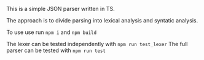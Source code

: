 This is a simple JSON parser written in TS.

The approach is to divide parsing into lexical analysis and syntatic analysis.

To use use run `npm i` and `npm build`

The lexer can be tested independently with `npm run test_lexer`
The full parser can be tested with `npm run test`